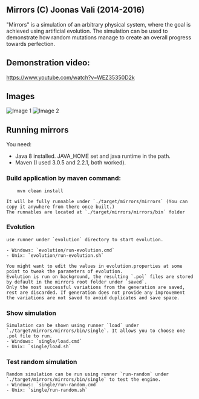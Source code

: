 ## Mirrors (C) Joonas Vali  (2014-2016) ##

"Mirrors" is a simulation of an arbitrary physical system, where the goal is achieved using artificial evolution. 
The simulation can be used to demonstrate how random mutations manage to create an overall progress towards perfection.

## Demonstration video: ##
https://www.youtube.com/watch?v=WEZ35350D2k

## Images ##

![Image 1](https://i.imgur.com/WCzh5E7.png)
![Image 2](https://i.imgur.com/LECMDJ5.png)

## Running mirrors ##

You need:
- Java 8 installed. JAVA_HOME set and java runtime in the path.
- Maven (I used 3.0.5 and 2.2.1, both worked).


### Build application by maven command: ###
```
	mvn clean install
```

	It will be fully runnable under `./target/mirrors/mirrors` (You can copy it anywhere from there once built.)
	The runnables are located at `./target/mirrors/mirrors/bin` folder

### Evolution ###

	use runner under `evolution` directory to start evolution.
	
	- Windows: `evolution/run-evolution.cmd`
	- Unix: `evolution/run-evolution.sh`

	You might want to edit the values in evolution.properties at some point to tweak the parameters of evolution.
	Evolution is run on background, the resulting `.pol` files are stored by default in the mirrors root folder under `saved`.
	Only the most successful variations from the generation are saved, rest are discarded. If generation does not provide any improvement
	the variations are not saved to avoid duplicates and save space.
	
### Show simulation ###

	Simulation can be shown using runner `load` under `./target/mirrors/mirrors/bin/single`. It allows you to choose one .pol file to run.
	- Windows: `single/load.cmd`
	- Unix: `single/load.sh`
	
### Test random simulation ###
	
	Random simulation can be run using runner `run-random` under `./target/mirrors/mirrors/bin/single` to test the engine.
	- Windows: `single/run-random.cmd`
	- Unix: `single/run-random.sh`
